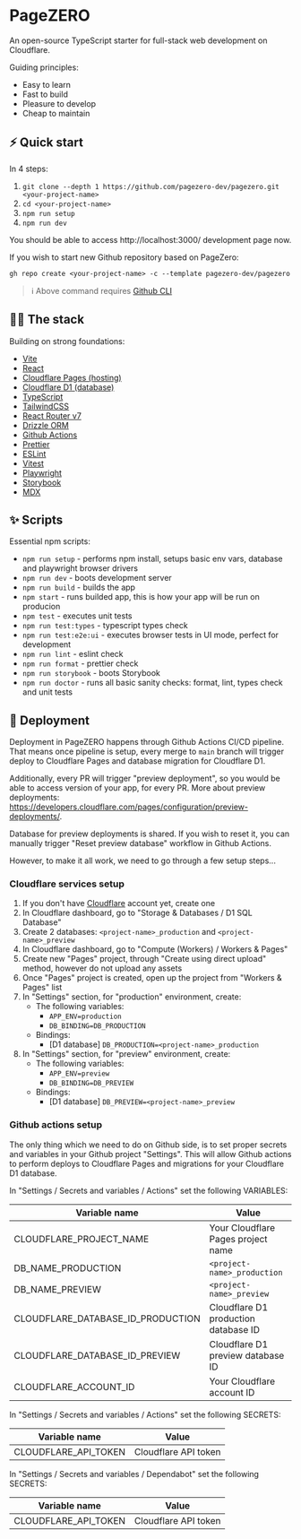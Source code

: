 # PageZERO

An open-source TypeScript starter for full-stack web development on Cloudflare.

Guiding principles:

- Easy to learn
- Fast to build
- Pleasure to develop
- Cheap to maintain

## ⚡️ Quick start

In 4 steps:

1. `git clone --depth 1 https://github.com/pagezero-dev/pagezero.git <your-project-name>`
1. `cd <your-project-name>`
1. `npm run setup`
1. `npm run dev`

You should be able to access http://localhost:3000/ development page now.

If you wish to start new Github repository based on PageZero:

```
gh repo create <your-project-name> -c --template pagezero-dev/pagezero
```

> ℹ️ Above command requires [Github CLI](https://cli.github.com/)

## 🧑‍💻 The stack

Building on strong foundations:

- [Vite](https://vite.dev/)
- [React](https://react.dev/)
- [Cloudflare Pages (hosting)](https://pages.cloudflare.com/)
- [Cloudflare D1 (database)](https://www.cloudflare.com/en-au/developer-platform/products/d1/)
- [TypeScript](https://www.typescriptlang.org/)
- [TailwindCSS](https://tailwindcss.com/)
- [React Router v7](https://reactrouter.com/)
- [Drizzle ORM](https://orm.drizzle.team/)
- [Github Actions](https://github.com/features/actions)
- [Prettier](https://prettier.io/)
- [ESLint](https://eslint.org/)
- [Vitest](https://vitest.dev/)
- [Playwright](https://playwright.dev/)
- [Storybook](https://storybook.js.org/)
- [MDX](https://mdxjs.com/)

## ✨ Scripts

Essential npm scripts:

- `npm run setup` - performs npm install, setups basic env vars, database and playwright browser drivers
- `npm run dev` - boots development server
- `npm run build` - builds the app
- `npm start` - runs builded app, this is how your app will be run on producion
- `npm test` - executes unit tests
- `npm run test:types` - typescript types check
- `npm run test:e2e:ui` - executes browser tests in UI mode, perfect for development
- `npm run lint` - eslint check
- `npm run format` - prettier check
- `npm run storybook` - boots Storybook
- `npm run doctor` - runs all basic sanity checks: format, lint, types check and unit tests

## 🚀 Deployment

Deployment in PageZERO happens through Github Actions CI/CD pipeline. That means once pipeline is setup,
every merge to `main` branch will trigger deploy to Cloudflare Pages and database migration for Cloudflare D1.

Additionally, every PR will trigger "preview deployment", so you would be able to access version of your app, for every PR. More about preview deployments: https://developers.cloudflare.com/pages/configuration/preview-deployments/.

Database for preview deployments is shared. If you wish to reset it, you can manually trigger "Reset preview database" workflow in Github Actions.

However, to make it all work, we need to go through a few setup steps...

### Cloudflare services setup

1. If you don't have [Cloudflare](https://www.cloudflare.com/) account yet, create one
1. In Cloudflare dashboard, go to "Storage & Databases / D1 SQL Database"
1. Create 2 databases: `<project-name>_production` and `<project-name>_preview`
1. In Cloudflare dashboard, go to "Compute (Workers) / Workers & Pages"
1. Create new "Pages" project, through "Create using direct upload" method, however do not upload any assets
1. Once "Pages" project is created, open up the project from "Workers & Pages" list
1. In "Settings" section, for "production" environment, create:
   - The following variables:
     - `APP_ENV=production`
     - `DB_BINDING=DB_PRODUCTION`
   - Bindings:
     - [D1 database] `DB_PRODUCTION=<project-name>_production`
1. In "Settings" section, for "preview" environment, create:
   - The following variables:
     - `APP_ENV=preview`
     - `DB_BINDING=DB_PREVIEW`
   - Bindings:
     - [D1 database] `DB_PREVIEW=<project-name>_preview`

### Github actions setup

The only thing which we need to do on Github side, is to set proper secrets and variables in your Github project "Settings". This will allow Github actions to perform deploys to Cloudflare Pages and migrations for your Cloudflare D1 database.

In "Settings / Secrets and variables / Actions" set the following VARIABLES:

| Variable name                     | Value                                |
| --------------------------------- | ------------------------------------ |
| CLOUDFLARE_PROJECT_NAME           | Your Cloudflare Pages project name   |
| DB_NAME_PRODUCTION                | `<project-name>_production`          |
| DB_NAME_PREVIEW                   | `<project-name>_preview`             |
| CLOUDFLARE_DATABASE_ID_PRODUCTION | Cloudflare D1 production database ID |
| CLOUDFLARE_DATABASE_ID_PREVIEW    | Cloudflare D1 preview database ID    |
| CLOUDFLARE_ACCOUNT_ID             | Your Cloudflare account ID           |

In "Settings / Secrets and variables / Actions" set the following SECRETS:

| Variable name        | Value                |
| -------------------- | -------------------- |
| CLOUDFLARE_API_TOKEN | Cloudflare API token |

In "Settings / Secrets and variables / Dependabot" set the following SECRETS:

| Variable name        | Value                |
| -------------------- | -------------------- |
| CLOUDFLARE_API_TOKEN | Cloudflare API token |
